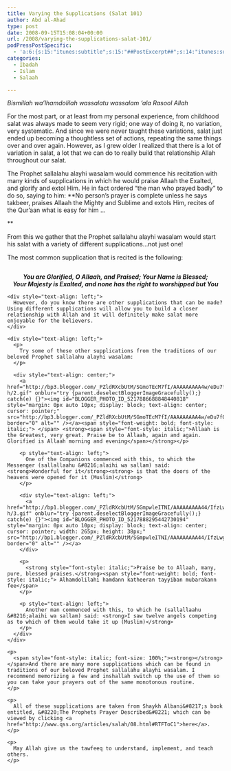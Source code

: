 ```yaml
---
title: Varying the Supplications (Salat 101)
author: Abd al-Ahad
type: post
date: 2008-09-15T15:08:04+00:00
url: /2008/varying-the-supplications-salat-101/
podPressPostSpecific:
  - 'a:6:{s:15:"itunes:subtitle";s:15:"##PostExcerpt##";s:14:"itunes:summary";s:15:"##PostExcerpt##";s:15:"itunes:keywords";s:17:"##WordPressCats##";s:13:"itunes:author";s:10:"##Global##";s:15:"itunes:explicit";s:7:"Default";s:12:"itunes:block";s:7:"Default";}'
categories:
  - Ibadah
  - Islam
  - Salaah

---
```

<span style="font-style: italic;">Bismillah wa&#8217;lhamdolilah wassalatu wassalam &#8216;ala Rasool Allah</span>

For the most part, or at least from my personal experience, from childhood salat was always made to seem very rigid; one way of doing it, no variation, very systematic. And since we were never taught these variations, salat just ended up becoming a thoughtless set of actions, repeating the same things over and over again. However, as I grew older I realized that there is a lot of variation in salat, a lot that we can do to really build that relationship Allah throughout our salat.

The Prophet sallalahu alayhi wasalam would commence his recitation with many kinds of supplications in which he would praise Allaah the Exalted, and glorify and extol Him. He in fact ordered &#8220;the man who prayed badly&#8221; to do so, saying to him: **No person&#8217;s prayer is complete unless he says takbeer, praises Allaah the Mighty and Sublime and extols Him, recites of the Qur&#8217;aan what is easy for him &#8230;
  
** 
  
From this we gather that the Prophet sallalahu alayhi wasalam would start his salat with a variety of different supplications&#8230;not just one!

The most common supplication that is recited is the following:

<div style="text-align: left;">
  <a href="http://bp2.blogger.com/_PZldRXcbUtM/SGmmHtXBOrI/AAAAAAAAA4o/fYRziyWXaxM/s1600-h/1.gif" onblur="try {parent.deselectBloggerImageGracefully();} catch(e) {}"><img id="BLOGGER_PHOTO_ID_5217884294650870450" style="margin: 0px auto 10px; display: block; text-align: center; cursor: pointer;" src="http://bp2.blogger.com/_PZldRXcbUtM/SGmmHtXBOrI/AAAAAAAAA4o/fYRziyWXaxM/s400/1.gif" border="0" alt="" /></a><span style="font-style: italic; font-size: 100%;"></p> 
  
  <p style="text-align: center;">
    <strong>You are Glorified</strong><strong>, O Allaah, and Praised</strong><strong>; Your Name is Blessed</strong><strong>;<br /> Your Majesty</strong><strong> is Exalted, and none has the right to worshipped but You<br /> </strong>
  </p>
  
  <p>
    </span></div> 
    
    <div style="text-align: left;">
      However, do you know there are other supplications that can be made? Using different supplications will allow you to build a closer relationship with Allah and it will definitely make salat more enjoyable for the believers.
    </div>
    
    <div style="text-align: left;">
      <p>
        Try some of these other supplications from the traditions of our beloved Prophet sallalahu alayhi wasalam:
      </p>
      
      <div style="text-align: center;">
        <a href="http://bp3.blogger.com/_PZldRXcbUtM/SGmoTEcM7fI/AAAAAAAAA4w/eDu7fQqZ5gU/s1600-h/2.gif" onblur="try {parent.deselectBloggerImageGracefully();} catch(e) {}"><img id="BLOGGER_PHOTO_ID_5217886688848440818" style="margin: 0px auto 10px; display: block; text-align: center; cursor: pointer;" src="http://bp3.blogger.com/_PZldRXcbUtM/SGmoTEcM7fI/AAAAAAAAA4w/eDu7fQqZ5gU/s400/2.gif" border="0" alt="" /></a><span style="font-weight: bold; font-style: italic;"> </span> <strong><span style="font-style: italic;">Allaah is the Greatest, very great. Praise be to Allaah, again and again. Glorified is Allaah morning and evening</span></strong></p> 
        
        <p style="text-align: left;">
          One of the Companions commenced with this, to which the Messenger (sallallaahu &#8216;alaihi wa sallam) said: <strong>Wonderful for it</strong><strong> is that the doors of the heavens were opened for it (Muslim)</strong>
        </p>
        
        <div style="text-align: left;">
          <a href="http://bp1.blogger.com/_PZldRXcbUtM/SGmpwleITNI/AAAAAAAAA44/IfzLwg3Mmvs/s1600-h/3.gif" onblur="try {parent.deselectBloggerImageGracefully();} catch(e) {}"><img id="BLOGGER_PHOTO_ID_5217888295442730194" style="margin: 0px auto 10px; display: block; text-align: center; cursor: pointer; width: 265px; height: 38px;" src="http://bp1.blogger.com/_PZldRXcbUtM/SGmpwleITNI/AAAAAAAAA44/IfzLwg3Mmvs/s400/3.gif" border="0" alt="" /></a>
        </div>
        
        <p>
          <strong style="font-style: italic;">Praise be to Allaah, many, pure, blessed praises.</strong><span style="font-weight: bold; font-style: italic;"> Alhamdolilahi hamdann katheeran tayyiban mubarakann fee</span>
        </p>
        
        <p style="text-align: left;">
          Another man commenced with this, to which he (sallallaahu &#8216;alaihi wa sallam) said: <strong>I saw twelve angels competing as to which of them would take it up (Muslim)</strong>
        </p>
      </div>
    </div>
    
    <p>
      <span style="font-style: italic; font-size: 100%;"><strong></strong></span>And there are many more supplications which can be found in traditions of our beloved Prophet sallalahu alayhi wasalam. I recommend memorizing a few and inshallah switch up the use of them so you can take your prayers out of the same monotonous routine.
    </p>
    
    <p>
      All of these supplications are taken from Shaykh Albani&#8217;s book entitled, &#8220;The Prophets Prayer Described&#8221; which can be viewed by clicking <a href="http://www.qss.org/articles/salah/08.html#RTFToC1">here</a>.
    </p>
    
    <p>
      May Allah give us the tawfeeq to understand, implement, and teach others.
    </p>